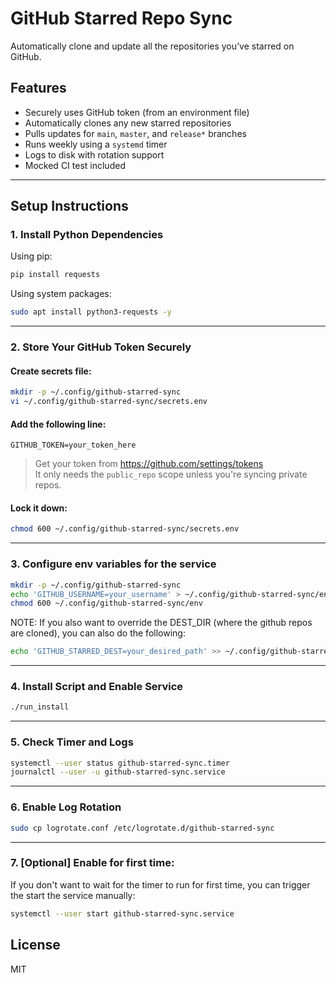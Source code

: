 # GitHub Starred Repo Sync

Automatically clone and update all the repositories you’ve starred on GitHub.

## Features

- Securely uses GitHub token (from an environment file)
- Automatically clones any new starred repositories
- Pulls updates for `main`, `master`, and `release*` branches
- Runs weekly using a `systemd` timer
- Logs to disk with rotation support
- Mocked CI test included

---

## Setup Instructions

### 1. Install Python Dependencies

Using pip:

```bash
pip install requests
```

Using system packages:
```bash
sudo apt install python3-requests -y
```

---

### 2. Store Your GitHub Token Securely

#### Create secrets file:

```bash
mkdir -p ~/.config/github-starred-sync
vi ~/.config/github-starred-sync/secrets.env
```

#### Add the following line:

```env
GITHUB_TOKEN=your_token_here
```

> Get your token from https://github.com/settings/tokens  
> It only needs the `public_repo` scope unless you're syncing private repos.

#### Lock it down:

```bash
chmod 600 ~/.config/github-starred-sync/secrets.env
```

---

### 3. Configure env variables for the service 

```bash
mkdir -p ~/.config/github-starred-sync
echo 'GITHUB_USERNAME=your_username' > ~/.config/github-starred-sync/env
chmod 600 ~/.config/github-starred-sync/env
```

NOTE: If you also want to override the DEST_DIR (where the github repos are cloned), you can also do the following:
```bash
echo 'GITHUB_STARRED_DEST=your_desired_path' >> ~/.config/github-starred-sync/env
```

---

### 4. Install Script and Enable Service

```bash
./run_install
```

---

### 5. Check Timer and Logs

```bash
systemctl --user status github-starred-sync.timer
journalctl --user -u github-starred-sync.service
```

---

### 6. Enable Log Rotation

```bash
sudo cp logrotate.conf /etc/logrotate.d/github-starred-sync
```

---

### 7. [Optional] Enable for first time:

If you don't want to wait for the timer to run for first time, you can trigger the start the service manually:
```bash
systemctl --user start github-starred-sync.service
```

## License

MIT
